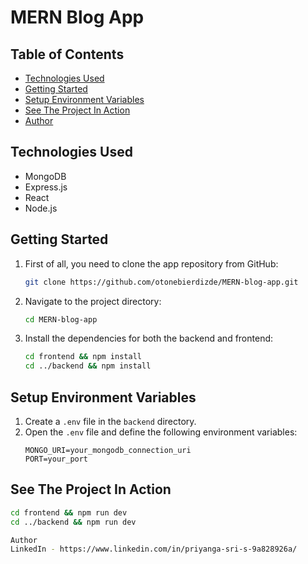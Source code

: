 # MERN Blog App

## Table of Contents
- [Technologies Used](#technologies-used)
- [Getting Started](#getting-started)
- [Setup Environment Variables](#setup-environment-variables)
- [See The Project In Action](#see-the-project-in-action)
- [Author](#author)

## Technologies Used
- MongoDB
- Express.js
- React
- Node.js

## Getting Started
1. First of all, you need to clone the app repository from GitHub:
    ```bash
    git clone https://github.com/otonebierdizde/MERN-blog-app.git
    ```
2. Navigate to the project directory:
    ```bash
    cd MERN-blog-app
    ```
3. Install the dependencies for both the backend and frontend:
    ```bash
    cd frontend && npm install
    cd ../backend && npm install
    ```

## Setup Environment Variables
1. Create a `.env` file in the `backend` directory.
2. Open the `.env` file and define the following environment variables:
    ```plaintext
    MONGO_URI=your_mongodb_connection_uri
    PORT=your_port
    ```

## See The Project In Action
```bash
cd frontend && npm run dev
cd ../backend && npm run dev

Author
LinkedIn - https://www.linkedin.com/in/priyanga-sri-s-9a828926a/
